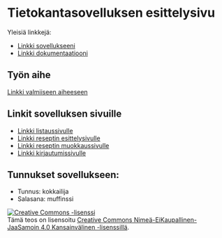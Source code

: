 # Tietokantasovelluksen esittelysivu

Yleisiä linkkejä:

* [Linkki sovellukseeni](https://lilkettu.users.cs.helsinki.fi/ekeittokirja)
* [Linkki dokumentaatiooni](https://github.com/etfairies/E-keittokirja/blob/master/doc/dokumentaatio.pdf)

## Työn aihe

[Linkki valmiiseen aiheeseen](http://advancedkittenry.github.io/suunnittelu_ja_tyoymparisto/aiheet/Elektroninen_keittokirja.html) 

## Linkit sovelluksen sivuille

* [Linkki listaussivulle](https://lilkettu.users.cs.helsinki.fi/ekeittokirja/recipe)
* [Linkki reseptin esittelysivulle](https://lilkettu.users.cs.helsinki.fi/ekeittokirja/recipe/1)
* [Linkki reseptin muokkaussivulle](https://lilkettu.users.cs.helsinki.fi/ekeittokirja/recipe/1/edit)
* [Linkki kirjautumissivulle](https://lilkettu.users.cs.helsinki.fi/ekeittokirja/login)

## Tunnukset sovellukseen:
* Tunnus: kokkailija
* Salasana: muffinssi


<a rel="license" href="http://creativecommons.org/licenses/by-nc-sa/4.0/"><img alt="Creative Commons -lisenssi" style="border-width:0" src="https://i.creativecommons.org/l/by-nc-sa/4.0/88x31.png" /></a><br />Tämä teos on lisensoitu <a rel="license" href="http://creativecommons.org/licenses/by-nc-sa/4.0/">Creative Commons Nimeä-EiKaupallinen-JaaSamoin 4.0 Kansainvälinen -lisenssillä</a>.
